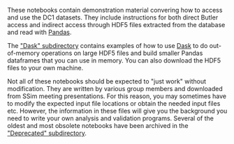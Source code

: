 These notebooks contain demonstration material convering how to access and use the DC1 datasets. They include instructions for both direct Butler access and indirect access through HDF5 files extracted from the database and read with [Pandas](https://pandas.pydata.org/).

The ["Dask" subdirectory](./Dask) contains examples of how to use [Dask](https://dask.pydata.org/en/latest/) to do out-of-memory operations on large HDF5 files and build smaller Pandas dataframes that you can use in memory.  You can also download the HDF5 files to your own machine.

Not all of these notebooks should be expected to "just work" without modification. They are written by various group members and downloaded from SSim meeting presentations. For this reason, you may sometimes have to modify the expected input file locations or obtain the needed input files etc.  However, the information in these files will give you the background you need to write your own analysis and validation programs. Several of the oldest and most obsolete notebooks have been archived in the ["Deprecated" subdirectory](./Deprecated).
